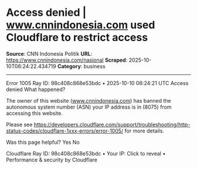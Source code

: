 # Access denied | www.cnnindonesia.com used Cloudflare to restrict access

**Source**: CNN Indonesia Politik
**URL**: https://www.cnnindonesia.com/nasional
**Scraped**: 2025-10-10T06:24:22.434719
**Category**: business

---

Error 1005 Ray ID: 98c408c868e53bdc • 2025-10-10 06:24:21 UTC
Access denied
What happened?

The owner of this website (www.cnnindonesia.com) has banned the autonomous system number (ASN) your IP address is in (8075) from accessing this website.

Please see https://developers.cloudflare.com/support/troubleshooting/http-status-codes/cloudflare-1xxx-errors/error-1005/ for more details.

Was this page helpful? Yes No

Cloudflare Ray ID: 98c408c868e53bdc • Your IP: Click to reveal • Performance & security by Cloudflare
